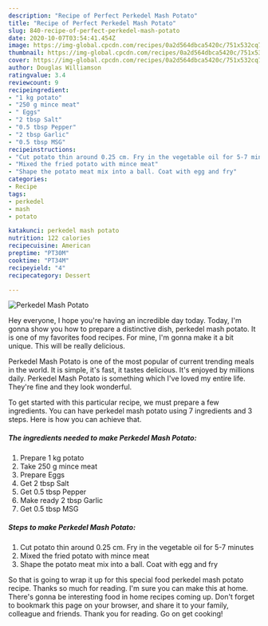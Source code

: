 ```yaml
---
description: "Recipe of Perfect Perkedel Mash Potato"
title: "Recipe of Perfect Perkedel Mash Potato"
slug: 840-recipe-of-perfect-perkedel-mash-potato
date: 2020-10-07T03:54:41.454Z
image: https://img-global.cpcdn.com/recipes/0a2d564dbca5420c/751x532cq70/perkedel-mash-potato-recipe-main-photo.jpg
thumbnail: https://img-global.cpcdn.com/recipes/0a2d564dbca5420c/751x532cq70/perkedel-mash-potato-recipe-main-photo.jpg
cover: https://img-global.cpcdn.com/recipes/0a2d564dbca5420c/751x532cq70/perkedel-mash-potato-recipe-main-photo.jpg
author: Douglas Williamson
ratingvalue: 3.4
reviewcount: 9
recipeingredient:
- "1 kg potato"
- "250 g mince meat"
- " Eggs"
- "2 tbsp Salt"
- "0.5 tbsp Pepper"
- "2 tbsp Garlic"
- "0.5 tbsp MSG"
recipeinstructions:
- "Cut potato thin around 0.25 cm. Fry in the vegetable oil for 5-7 minutes"
- "Mixed the fried potato with mince meat"
- "Shape the potato meat mix into a ball. Coat with egg and fry"
categories:
- Recipe
tags:
- perkedel
- mash
- potato

katakunci: perkedel mash potato 
nutrition: 122 calories
recipecuisine: American
preptime: "PT30M"
cooktime: "PT34M"
recipeyield: "4"
recipecategory: Dessert

---
```



![Perkedel Mash Potato](https://img-global.cpcdn.com/recipes/0a2d564dbca5420c/751x532cq70/perkedel-mash-potato-recipe-main-photo.jpg)

Hey everyone, I hope you're having an incredible day today. Today, I'm gonna show you how to prepare a distinctive dish, perkedel mash potato. It is one of my favorites food recipes. For mine, I'm gonna make it a bit unique. This will be really delicious.



Perkedel Mash Potato is one of the most popular of current trending meals in the world. It is simple, it's fast, it tastes delicious. It's enjoyed by millions daily. Perkedel Mash Potato is something which I've loved my entire life. They're fine and they look wonderful.


To get started with this particular recipe, we must prepare a few ingredients. You can have perkedel mash potato using 7 ingredients and 3 steps. Here is how you can achieve that.

<!--inarticleads1-->

##### The ingredients needed to make Perkedel Mash Potato:

1. Prepare 1 kg potato
1. Take 250 g mince meat
1. Prepare  Eggs
1. Get 2 tbsp Salt
1. Get 0.5 tbsp Pepper
1. Make ready 2 tbsp Garlic
1. Get 0.5 tbsp MSG




<!--inarticleads2-->

##### Steps to make Perkedel Mash Potato:

1. Cut potato thin around 0.25 cm. Fry in the vegetable oil for 5-7 minutes
1. Mixed the fried potato with mince meat
1. Shape the potato meat mix into a ball. Coat with egg and fry




So that is going to wrap it up for this special food perkedel mash potato recipe. Thanks so much for reading. I'm sure you can make this at home. There's gonna be interesting food in home recipes coming up. Don't forget to bookmark this page on your browser, and share it to your family, colleague and friends. Thank you for reading. Go on get cooking!
